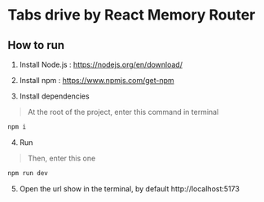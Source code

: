 # Tabs drive by React Memory Router

## How to run
1. Install Node.js : https://nodejs.org/en/download/

2. Install npm : https://www.npmjs.com/get-npm

3. Install dependencies

>At the root of the project, enter this command in terminal
```sh
npm i
```

4. Run
>Then, enter this one
```sh
npm run dev
```

5. Open the url show in the terminal, by default 
http://localhost:5173